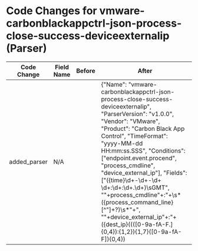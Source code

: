 # Code Changes for vmware-carbonblackappctrl-json-process-close-success-deviceexternalip (Parser)

| Code Change | Field Name | Before | After |
|-------------|------------|--------|-------|
| added_parser | N/A |  | {"Name": "vmware-carbonblackappctrl-json-process-close-success-deviceexternalip", "ParserVersion": "v1.0.0", "Vendor": "VMware", "Product": "Carbon Black App Control", "TimeFormat": "yyyy-MM-dd HH:mm:ss.SSS", "Conditions": ["endpoint.event.procend", "process_cmdline", "device_external_ip"], "Fields": ["({time}\d+-\d+-\d+ \d+:\d+:\d+.\d+)\sGMT", "\"+process_cmdline\"+:\"+\s*({process_command_line}[^\"]+?)\s*\"+", "\"+device_external_ip\"+:\"+({dest_ip}((([0-9a-fA-F.]{0,4}):{1,2}){1,7}([0-9a-fA-F]){0,4})|(((25[0-5]|(2[0-4]|1\d|[0-9]|)\d)\.?\b){4}))(:({dest_port}\d+))?\"+", "\"+process_pid\"+:({process_id}\d+)", "\"+device_name\"+:\"+({host}[^\"]+)\"+", "\"+process_path\"+:\"+({process_path}({process_dir}(:?[\w:]+)?[^\"]*\\)({process_name}[^\"]+))", "\"+action\"+:\"+({action}[^\"]+)\"+", "\"+parent_cmdline\"+:\"+\s*({parent_process_command_line}[^,\"]+)", "\"+parent_pid\"+:({parent_process_id}\d+)", "\"+process_guid\"+:\"+({process_guid}[^,\"]+)?\"*\,", "\"+parent_guid\"+:\"+({parent_process_guid}[^,\"]+)?\"*\,", "\"+alert_id\"+:\"+({alert_id}[^,\"]\"+)?\,", "\"+type\"+:\"+({event_category}[^\"]+)\"+", "\"device_id\"+:\"+({device_id}[^\",]+)", "\"+device_os\"+:\"+({os}[^\"]+)\"+", "\"device_timestamp\"+:\"+({time}\d\d\d\d-\d\d-\d\d \d\d:\d\d:\d\d\.\d\d\d)", "\"+process_username\"+:\"+(({domain}[^\\,]+)\\+)?(Citrix Delivery Services Resources|SYSTEM|NETWORK SERVICE|LOCAL SERVICE|({user}[\w\.\-\!\#\^\~]{1,40}\$?))\"+"], "DupFields": ["event_category->operation_type"]} |